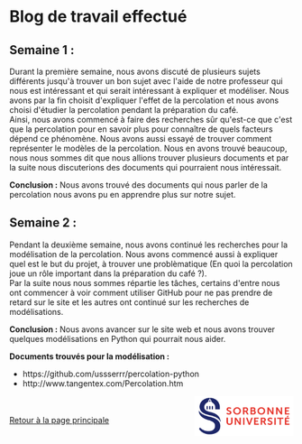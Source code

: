# Blog de travail effectué

## Semaine 1 :

Durant la première semaine, nous avons discuté de plusieurs sujets différents jusqu'à trouver un bon sujet avec l'aide de notre professeur qui nous est intéressant et qui serait intéressant à expliquer et modéliser. Nous avons par la fin choisit d'expliquer l'effet de la percolation et nous avons choisi d'étudier la percolation pendant la préparation du café.<br>
Ainsi, nous avons commencé à faire des recherches sûr qu'est-ce que c'est que la percolation pour en savoir plus pour connaître de quels facteurs dépend ce phénomène. Nous avons aussi essayé de trouver comment représenter le modèles de la percolation. Nous en avons trouvé beaucoup, nous nous sommes dit que nous allions trouver plusieurs documents et par la suite nous discuterions des documents qui pourraient nous intéressait.<br>

**Conclusion :** Nous avons trouvé des documents qui nous parler de la percolation nous avons pu en apprendre plus sur notre sujet.


## Semaine 2 :

Pendant la deuxième semaine, nous avons continué les recherches pour la modélisation de la percolation. Nous avons commencé aussi à expliquer quel est le but du projet, à trouver une problèmatique (En quoi la percolation joue un rôle important dans la préparation du café ?).<br>
Par la suite nous nous sommes répartie les tâches, certains d'entre nous ont commencer à voir comment utiliser GitHub pour ne pas prendre de retard sur le site et les autres ont continué sur les recherches de modélisations.<br>

**Conclusion :** Nous avons avancer sur le site web et nous avons trouver quelques modélisations en Python qui pourrait nous aider.

**Documents trouvés pour la modélisation :** 
<ul>
  <li>https://github.com/ussserrr/percolation-python</li>
  <li>http://www.tangentex.com/Percolation.htm</li>
</ul>











<a href = "https://www.sorbonne-universite.fr/">
  <img align = "right" src = "./image/logo_su.png" alt = "logo sorbonne université" width = "175">
</a>

<br><br>
<a href="index.html"> Retour à la page principale </a>
